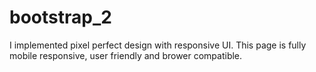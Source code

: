 # bootstrap_2
I implemented pixel perfect design with responsive UI. This page is fully mobile responsive, user friendly and brower compatible.

